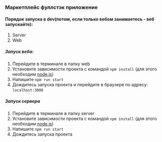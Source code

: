 ### Маркетплейс фуллстэк приложение

#### Порядок запуска в dev(потом, если только вебом занимаетесь - веб запускайте):
1. Server
2. Web

##### Запуск веба:
1. Перейдите в терминале в папку web
2. Установите зависимости проекта с командой `npm install` (для этого необходим [node.js](https://nodejs.org/ru))
3. Напишите `npm run start`
4. Дождитесь запуска проекта и перейдите в браузере по адресу: `localhost:3000`

##### Запуск сервера
1. Перейдите в терминале в папку server
2. Установите зависимости проекта с командой `npm install` (для этого необходим [node.js](https://nodejs.org/ru))
3. Напишите `npm run start`
4. Дождитесь запуска проекта
